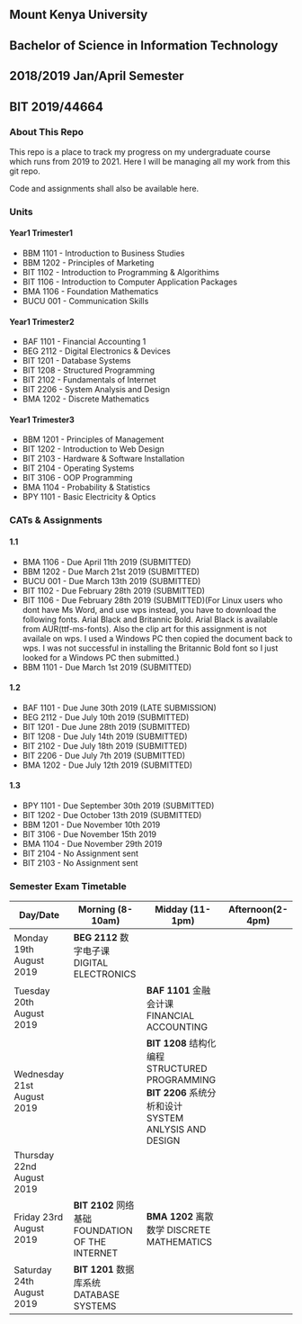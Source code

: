 ## Mount Kenya University
## Bachelor of Science in Information Technology
## 2018/2019 Jan/April Semester
## BIT 2019/44664

### About This Repo

This repo is a place to track my progress on my undergraduate course which runs from
2019 to 2021. Here I will be managing all my work from this git repo.

Code and assignments shall also be available here.

### Units

#### Year1 Trimester1
* BBM 1101 - Introduction to Business Studies
* BBM 1202 - Principles of Marketing
* BIT 1102 - Introduction to Programming & Algorithims
* BIT 1106 - Introduction to Computer Application Packages
* BMA 1106 - Foundation Mathematics
* BUCU 001 - Communication Skills

#### Year1 Trimester2

* BAF 1101 - Financial Accounting 1
* BEG 2112 - Digital Electronics & Devices
* BIT 1201 - Database Systems
* BIT 1208 - Structured Programming
* BIT 2102 - Fundamentals of Internet
* BIT 2206 - System Analysis and Design
* BMA 1202 - Discrete Mathematics

#### Year1 Trimester3

* BBM 1201 - Principles of Management
* BIT 1202 - Introduction to Web Design
* BIT 2103 - Hardware & Software Installation
* BIT 2104 - Operating Systems
* BIT 3106 - OOP Programming
* BMA 1104 - Probability & Statistics
* BPY 1101 - Basic Electricity & Optics

### CATs & Assignments

#### 1.1

* BMA 1106 - Due April 11th 2019 (SUBMITTED)
* BBM 1202 - Due March 21st 2019 (SUBMITTED)
* BUCU 001 - Due March 13th 2019 (SUBMITTED)
* BIT 1102 - Due February 28th 2019 (SUBMITTED)
* BIT 1106 - Due February 28th 2019 (SUBMITTED)(For Linux users who dont have Ms Word, and use wps instead, you have
to download the following fonts. Arial Black and Britannic Bold. Arial Black is available from AUR(ttf-ms-fonts).
Also the clip art for this assignment is not availale on wps. I used a Windows PC then copied the document back to
wps. I was not successful in installing the Britannic Bold font so I just looked for a Windows PC then submitted.)
* BBM 1101 - Due March 1st 2019 (SUBMITTED)

#### 1.2

* BAF 1101 - Due June 30th 2019 (LATE SUBMISSION)
* BEG 2112 - Due July 10th 2019 (SUBMITTED)
* BIT 1201 - Due June 28th 2019 (SUBMITTED)
* BIT 1208 - Due July 14th 2019 (SUBMITTED)
* BIT 2102 - Due July 18th 2019 (SUBMITTED)
* BIT 2206 - Due July 7th  2019 (SUBMITTED)
* BMA 1202 - Due July 12th 2019 (SUBMITTED)

#### 1.3

* BPY 1101 - Due September 30th 2019 (SUBMITTED)
* BIT 1202 - Due October 13th 2019 (SUBMITTED)
* BBM 1201 - Due November 10th 2019
* BIT 3106 - Due November 15th 2019
* BMA 1104 - Due November 29th 2019
* BIT 2104 - No Assignment sent
* BIT 2103 - No Assignment sent



### Semester Exam Timetable

Day/Date | Morning (8-10am) | Midday (11-1pm) | Afternoon(2-4pm)
--- | --- | ---| ---
Monday 19th August 2019 | **BEG 2112** 数字电子课 DIGITAL ELECTRONICS |   |
Tuesday 20th August 2019 |   | **BAF 1101** 金融会计课 FINANCIAL ACCOUNTING  | 
Wednesday 21st August 2019 |  | **BIT 1208** 结构化编程 STRUCTURED PROGRAMMING **BIT 2206** 系统分析和设计 SYSTEM ANLYSIS AND DESIGN |
Thursday 22nd August 2019 |   |   | 
Friday 23rd August 2019 | **BIT 2102** 网络基础 FOUNDATION OF THE INTERNET |  **BMA 1202** 离散数学 DISCRETE MATHEMATICS |
Saturday 24th August 2019 | **BIT 1201** 数据库系统 DATABASE SYSTEMS |   |
